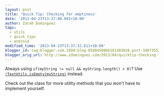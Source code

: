 ```yaml
---
layout: post
title: 'Quick Tip: Checking for emptiness'
date: '2013-04-23T13:37:00.001+10:00'
author: Zarah Dominguez
tags:
  - utils
  - quick tips
  - android
modified_time: '2013-04-23T13:37:32.611+10:00'
blogger_id: tag:blogger.com,1999:blog-8588450866181483028.post-3467355221618609723
blogger_orig_url: http://www.zdominguez.com/2013/04/quicktip-checking-for-emptiness.html
---
```


Always using `if(myString != null && myString.length() > 0)`? Use [`!TextUtils.isEmpty(myString)`](http://developer.android.com/reference/android/text/TextUtils.html#isEmpty%28java.lang.CharSequence%29) instead.

Check out the class for more utility methods that you won't have to implement yourself.